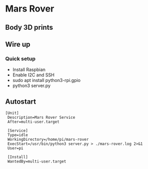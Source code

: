 # Mars Rover


## Body 3D prints 


## Wire up



### Quick setup

- Install Raspbian
- Enable I2C and SSH
- sudo apt install python3-rpi.gpio
- python3 server.py

## Autostart

```/lib/systemd/system/mars-rover.service
[Unit]
 Description=Mars Rover Service
 After=multi-user.target

 [Service]
 Type=idle
 WorkingDirectory=/home/pi/mars-rover
 ExecStart=/usr/bin/python3 server.py > ./mars-rover.log 2>&1
 User=pi

 [Install]
 WantedBy=multi-user.target
 ```


